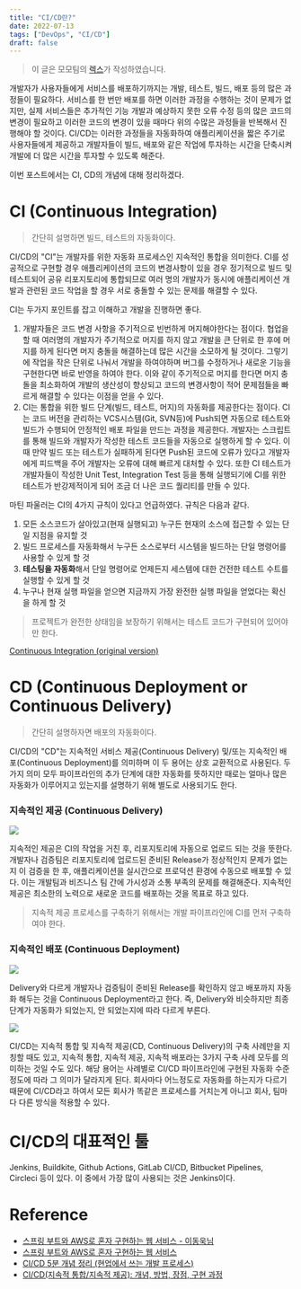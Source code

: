 ```yaml
---
title: "CI/CD란?"
date: 2022-07-13
tags: ["DevOps", "CI/CD"]
draft: false
---
```


> 이 글은 모모팀의 [렉스](https://github.com/Seongwon97)가 작성하였습니다.

개발자가 사용자들에게 서비스를 배포하기까지는 개발, 테스트, 빌드, 배포 등의 많은 과정들이 필요하다. 서비스를 한 번만 배포를 하면 이러한 과정을 수행하는 것이 문제가 없지만, 실제 서비스들은 추가적인 기능 개발과 예상하지 못한 오류 수정 등의 많은 코드의 변경이 필요하고 이러한 코드의 변경이 있을 때마다 위의 수많은 과정들을 반복해서 진행해야 할 것이다. CI/CD는 이러한 과정들을 자동화하여 애플리케이션을 짧은 주기로 사용자들에게 제공하고 개발자들이 빌드, 배포와 같은 작업에 투자하는 시간을 단축시켜 개발에 더 많은 시간을 투자할 수 있도록 해준다.

이번 포스트에서는 CI, CD의 개념에 대해 정리하겠다.

# CI (Continuous Integration)

> 간단히 설명하면 빌드, 테스트의 자동화이다.

CI/CD의 "CI"는 개발자를 위한 자동화 프로세스인 지속적인 통합을 의미한다. CI를 성공적으로 구현할 경우 애플리케이션의 코드의 변경사항이 있을 경우 정기적으로 빌드 및 테스트되어 공유 리포지토리에 통합되므로 여러 명의 개발자가 동시에 애플리케이션 개발과 관련된 코드 작업을 할 경우 서로 충돌할 수 있는 문제를 해결할 수 있다.

CI는 두가지 포인트를 잡고 이해하고 개발을 진행하면 좋다.

1. 개발자들은 코드 변경 사항을 주기적으로 빈번하게 머지해야한다는 점이다. 협업을 할 때 여러명의 개발자가 주기적으로 머지를 하지 않고 개발을 큰 단위로 한 후에 머지를 하게 된다면 머지 충돌을 해결하는데 많은 시간을 소모하게 될 것이다. 그렇기에 작업을 작은 단위로 나눠서 개발을 하여야하며 버그를 수정하거나 새로운 기능을 구현한다면 바로 반영을 하여야 한다. 이와 같이 주기적으로 머지를 한다면 머지 충돌을 최소화하여 개발의 생산성이 향상되고 코드의 변경사항이 적어 문제점들을 빠르게 해결할 수 있다는 이점을 얻을 수 있다.
2. CI는 통합을 위한 빌드 단계(빌드, 테스트, 머지)의 자동화를 제공한다는 점이다. CI는 코드 버전을 관리하는 VCS시스템(Git, SVN등)에 Push되면 자동으로 테스트와 빌드가 수행되어 안정적인 배포 파일을 만드는 과정을 제공한다. 개발자는 스크립트를 통해 빌드와 개발자가 작성한 테스트 코드들을 자동으로 실행하게 할 수 있다. 이때 만약 빌드 또는 테스트가 실패하게 된다면 Push된 코드에 오류가 있다고 개발자에게 피드백을 주어 개발자는 오류에 대해 빠르게 대처할 수 있다. 또한 CI 테스트가 개발자들이 작성한 Unit Test, Integration Test 등을 통해 실행되기에 CI를 위한 테스트가 반강제적이게 되어 조금 더 나은 코드 퀄리티를 만들 수 있다.

마틴 파울러는 CI의 4가지 규칙이 있다고 언급하였다. 규칙은 다음과 같다.

1. 모든 소스코드가 살아있고(현재 실행되고) 누구든 현재의 소스에 접근할 수 있는 단일 지점을 유지할 것
2. 빌드 프로세스를 자동화해서 누구든 소스로부터 시스템을 빌드하는 단일 명령어를 사용할 수 있게 할 것
3. **테스팅을 자동화**해서 단일 명령어로 언제든지 세스템에 대한 건전한 테스트 수트를 실행할 수 있게 할 것
4. 누구나 현재 실행 파일을 얻으면 지금까지 가장 완전한 실행 파일을 얻었다는 확신을 하게 할 것

> 프로젝트가 완전한 상태임을 보장하기 위해서는 테스트 코드가 구현되어 있어야만 한다.

[Continuous Integration (original version)](https://www.martinfowler.com/articles/originalContinuousIntegration.html)

# CD (Continuous Deployment or Continuous Delivery)

> 간단히 설명하자면 배포의 자동화이다.

CI/CD의 "CD"는 지속적인 서비스 제공(Continuous Delivery) 및/또는 지속적인 배포(Continuous Deployment)를 의미하며 이 두 용어는 상호 교환적으로 사용된다. 두 가지 의미 모두 파이프라인의 추가 단계에 대한 자동화를 뜻하지만 때로는 얼마나 많은 자동화가 이루어지고 있는지를 설명하기 위해 별도로 사용되기도 한다.

### 지속적인 제공 (Continuous Delivery)

![](content/posts/DevOps/image/20220713_CICD란/ContinuousDelivery.png)

지속적인 제공은 CI의 작업을 거친 후, 리포지토리에 자동으로 업로드 되는 것을 뜻한다. 개발자나 검증팀은 리포지토리에 업로드된 준비된 Release가 정상적인지 문제가 없는지 이 검증을 한 후, 애플리케이션을 실시간으로 프로덕션 환경에 수동으로 배포할 수 있다. 이는 개발팀과 비즈니스 팀 간에 가시성과 소통 부족의 문제를 해결해준다. 지속적인 제공은 최소한의 노력으로 새로운 코드를 배포하는 것을 목표로 하고 있다.

> 지속적 제공 프로세스를 구축하기 위해서는 개발 파이프라인에 CI를 먼저 구축하여야 한다.

### 지속적인 배포 (Continuous Deployment)

![](content/posts/DevOps/image/20220713_CICD란/ContinuousDelivery.png)

Delivery와 다르게 개발자나 검증팀이 준비된 Release를 확인하지 않고 배포까지 자동화 해두는 것을 Continuous Deployment라고 한다. 즉, Delivery와 비슷하지만 최종 단계가 자동화가 되었는지, 안 되었는지에 따라 다르게 부른다.

![](content/posts/DevOps/image/20220713_CICD란/pipeline.png)

CI/CD는 지속적 통합 및 지속적 제공(CD, Continuous Delivery)의 구축 사례만을 지칭할 때도 있고, 지속적 통합, 지속적 제공, 지속적 배포라는 3가지 구축 사례 모두를 의미하는 것일 수도 있다. 해당 용어는 사례별로 CI/CD 파이프라인에 구현된 자동화 수준 정도에 따라 그 의미가 달라지게 된다. 회사마다 어느정도로 자동화를 하는지가 다르기 때문에 CI/CD라고 하여서 모든 회사가 똑같은 프로세스를 거치는게 아니고 회사, 팀마다 다른 방식을 적용할 수 있다.

# CI/CD의 대표적인 툴

Jenkins, Buildkite, Github Actions, GitLab CI/CD, Bitbucket Pipelines, Circleci 등이 있다. 이 중에서 가장 많이 사용되는 것은 Jenkins이다.

# Reference

- [스프링 부트와 AWS로 혼자 구현하는 웹 서비스 - 이동욱님](https://book.naver.com/bookdb/book_detail.nhn?bid=15871738)
- [스프링 부트와 AWS로 혼자 구현하는 웹 서비스](https://book.naver.com/bookdb/book_detail.nhn?bid=15871738)
- [CI/CD 5분 개념 정리 (현업에서 쓰는 개발 프로세스)](https://www.youtube.com/watch?v=0Emq5FypiMM&t=296s)
- [CI/CD(지속적 통합/지속적 제공): 개념, 방법, 장점, 구현 과정](https://www.redhat.com/ko/topics/devops/what-is-ci-cd)
